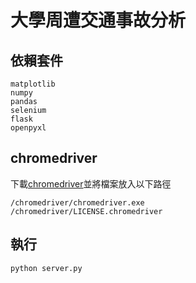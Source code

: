 # 大學周遭交通事故分析

## 依賴套件
```
matplotlib
numpy
pandas
selenium
flask
openpyxl
```

## chromedriver
下載[chromedriver](https://googlechromelabs.github.io/chrome-for-testing/#stable)並將檔案放入以下路徑

```
/chromedriver/chromedriver.exe
/chromedriver/LICENSE.chromedriver
```

## 執行
```
python server.py
```